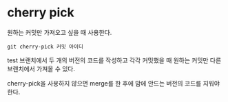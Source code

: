 # cherry pick

원하는 커밋만 가져오고 싶을 때 사용한다.

    git cherry-pick 커밋 아이디

test 브랜치에서 두 개의 버전의 코드를 작성하고 각각 커밋했을 때 원하는 커밋만 다른 브랜치에서 가져올 수 있다.

cherry-pick을 사용하지 않으면 merge를 한 후에 맘에 안드는 버전의 코드를 지워야한다.